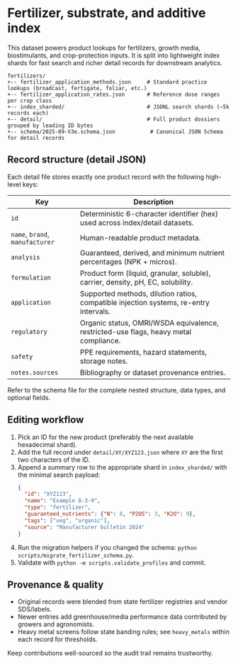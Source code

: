 # Fertilizer, substrate, and additive index

This dataset powers product lookups for fertilizers, growth media, biostimulants, and crop-protection inputs. It is split into lightweight index shards for fast search and richer detail records for downstream analytics.

```
fertilizers/
+-- fertilizer_application_methods.json     # Standard practice lookups (broadcast, fertigate, foliar, etc.)
+-- fertilizer_application_rates.json       # Reference dose ranges per crop class
+-- index_sharded/                          # JSONL search shards (~5k records each)
+-- detail/                                 # Full product dossiers grouped by leading ID bytes
+-- schema/2025-09-V3e.schema.json           # Canonical JSON Schema for detail records
```

## Record structure (detail JSON)
Each detail file stores exactly one product record with the following high-level keys:

| Key | Description |
|-----|-------------|
| `id` | Deterministic 6-character identifier (hex) used across index/detail datasets. |
| `name`, `brand`, `manufacturer` | Human-readable product metadata. |
| `analysis` | Guaranteed, derived, and minimum nutrient percentages (NPK + micros). |
| `formulation` | Product form (liquid, granular, soluble), carrier, density, pH, EC, solubility. |
| `application` | Supported methods, dilution ratios, compatible injection systems, re-entry intervals. |
| `regulatory` | Organic status, OMRI/WSDA equivalence, restricted-use flags, heavy metal compliance. |
| `safety` | PPE requirements, hazard statements, storage notes. |
| `notes.sources` | Bibliography or dataset provenance entries. |

Refer to the schema file for the complete nested structure, data types, and optional fields.

## Editing workflow
1. Pick an ID for the new product (preferably the next available hexadecimal shard).
2. Add the full record under `detail/XY/XYZ123.json` where `XY` are the first two characters of the ID.
3. Append a summary row to the appropriate shard in `index_sharded/` with the minimal search payload:
   ```json
   {
     "id": "XYZ123",
     "name": "Example 8-3-9",
     "type": "fertilizer",
     "guaranteed_nutrients": {"N": 8, "P2O5": 3, "K2O": 9},
     "tags": ["veg", "organic"],
     "source": "Manufacturer bulletin 2024"
   }
   ```
4. Run the migration helpers if you changed the schema: `python scripts/migrate_fertilizer_schema.py`.
5. Validate with `python -m scripts.validate_profiles` and commit.

## Provenance & quality
- Original records were blended from state fertilizer registries and vendor SDS/labels.
- Newer entries add greenhouse/media performance data contributed by growers and agronomists.
- Heavy metal screens follow state banding rules; see `heavy_metals` within each record for thresholds.

Keep contributions well-sourced so the audit trail remains trustworthy.